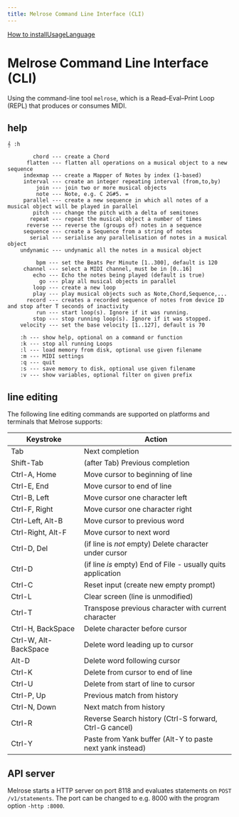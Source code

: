 ```yaml
---
title: Melrose Command Line Interface (CLI)
---
```


[How to install](install.html)[Usage](cli.html)[Language](dsl.html)

# Melrose Command Line Interface (CLI)

Using the command-line tool `melrose`, which is a Read–Eval–Print Loop (REPL) that produces or consumes MIDI.

## help

    𝄞 :h

            chord --- create a Chord
          flatten --- flatten all operations on a musical object to a new sequence
         indexmap --- create a Mapper of Notes by index (1-based)
         interval --- create an integer repeating interval (from,to,by)
             join --- join two or more musical objects
             note --- Note, e.g. C 2G#5. =
         parallel --- create a new sequence in which all notes of a musical object will be played in parallel
            pitch --- change the pitch with a delta of semitones
           repeat --- repeat the musical object a number of times
          reverse --- reverse the (groups of) notes in a sequence
         sequence --- create a Sequence from a string of notes
           serial --- serialise any parallelisation of notes in a musical object
        undynamic --- undynamic all the notes in a musical object

             bpm --- set the Beats Per Minute [1..300], default is 120
         channel --- select a MIDI channel, must be in [0..16]
            echo --- Echo the notes being played (default is true)
              go --- play all musical objects in parallel
            loop --- create a new loop
            play --- play musical objects such as Note,Chord,Sequence,...
          record --- creates a recorded sequence of notes from device ID and stop after T seconds of inactivity
             run --- start loop(s). Ignore if it was running.
            stop --- stop running loop(s). Ignore if it was stopped.
        velocity --- set the base velocity [1..127], default is 70

        :h --- show help, optional on a command or function
        :k --- stop all running Loops
        :l --- load memory from disk, optional use given filename
        :m --- MIDI settings
        :q --- quit
        :s --- save memory to disk, optional use given filename
        :v --- show variables, optional filter on given prefix


## line editing

The following line editing commands are supported on platforms and terminals
that Melrose supports:

Keystroke    | Action
---------    | ------
Tab          | Next completion
Shift-Tab    | (after Tab) Previous completion
Ctrl-A, Home | Move cursor to beginning of line
Ctrl-E, End  | Move cursor to end of line
Ctrl-B, Left | Move cursor one character left
Ctrl-F, Right| Move cursor one character right
Ctrl-Left, Alt-B    | Move cursor to previous word
Ctrl-Right, Alt-F   | Move cursor to next word
Ctrl-D, Del  | (if line is *not* empty) Delete character under cursor
Ctrl-D       | (if line *is* empty) End of File - usually quits application
Ctrl-C       | Reset input (create new empty prompt)
Ctrl-L       | Clear screen (line is unmodified)
Ctrl-T       | Transpose previous character with current character
Ctrl-H, BackSpace | Delete character before cursor
Ctrl-W, Alt-BackSpace | Delete word leading up to cursor
Alt-D        | Delete word following cursor
Ctrl-K       | Delete from cursor to end of line
Ctrl-U       | Delete from start of line to cursor
Ctrl-P, Up   | Previous match from history
Ctrl-N, Down | Next match from history
Ctrl-R       | Reverse Search history (Ctrl-S forward, Ctrl-G cancel)
Ctrl-Y       | Paste from Yank buffer (Alt-Y to paste next yank instead)

## API server

Melrose starts a HTTP server on port 8118 and evaluates statements on `POST /v1/statements`.
The port can be changed to e.g. 8000 with the program option `-http :8000`.